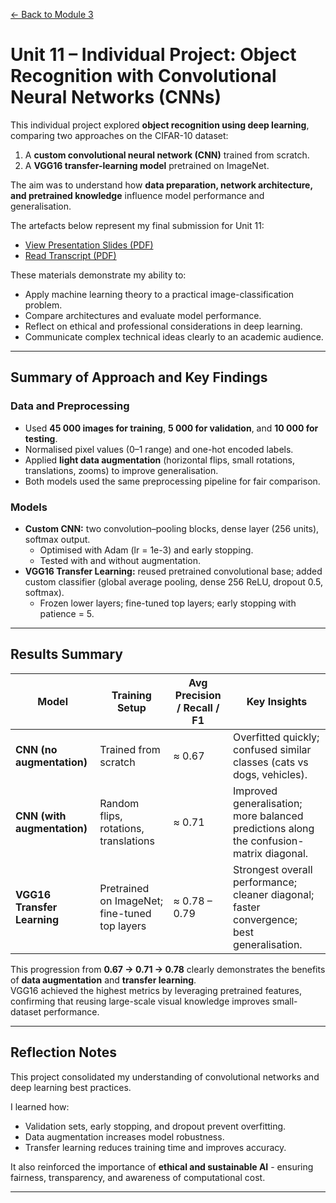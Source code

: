 [← Back to Module 3](../modules/module-3/index.md)

# Unit 11 – Individual Project: Object Recognition with Convolutional Neural Networks (CNNs)

This individual project explored **object recognition using deep learning**, comparing two approaches on the CIFAR-10 dataset:  
1. A **custom convolutional neural network (CNN)** trained from scratch.  
2. A **VGG16 transfer-learning model** pretrained on ImageNet.  

The aim was to understand how **data preparation, network architecture, and pretrained knowledge** influence model performance and generalisation.

The artefacts below represent my final submission for Unit 11:

- [View Presentation Slides (PDF)](presentation.pdf)  
- [Read Transcript (PDF)](transcript.pdf)

These materials demonstrate my ability to:
- Apply machine learning theory to a practical image-classification problem.  
- Compare architectures and evaluate model performance.  
- Reflect on ethical and professional considerations in deep learning.  
- Communicate complex technical ideas clearly to an academic audience.

---

## Summary of Approach and Key Findings

### Data and Preprocessing
- Used **45 000 images for training**, **5 000 for validation**, and **10 000 for testing**.  
- Normalised pixel values (0–1 range) and one-hot encoded labels.  
- Applied **light data augmentation** (horizontal flips, small rotations, translations, zooms) to improve generalisation.  
- Both models used the same preprocessing pipeline for fair comparison.

### Models
- **Custom CNN:** two convolution–pooling blocks, dense layer (256 units), softmax output.  
  - Optimised with Adam (lr = 1e-3) and early stopping.  
  - Tested with and without augmentation.  
- **VGG16 Transfer Learning:** reused pretrained convolutional base; added custom classifier (global average pooling, dense 256 ReLU, dropout 0.5, softmax).  
  - Frozen lower layers; fine-tuned top layers; early stopping with patience = 5.

---

## Results Summary

| Model | Training Setup | Avg Precision / Recall / F1 | Key Insights |
|--------|----------------|-----------------------------|---------------|
| **CNN (no augmentation)** | Trained from scratch | ≈ 0.67 | Overfitted quickly; confused similar classes (cats vs dogs, vehicles). |
| **CNN (with augmentation)** | Random flips, rotations, translations | ≈ 0.71 | Improved generalisation; more balanced predictions along the confusion-matrix diagonal. |
| **VGG16 Transfer Learning** | Pretrained on ImageNet; fine-tuned top layers | ≈ 0.78 – 0.79 | Strongest overall performance; cleaner diagonal; faster convergence; best generalisation. |

This progression from **0.67 → 0.71 → 0.78** clearly demonstrates the benefits of **data augmentation** and **transfer learning**.  
VGG16 achieved the highest metrics by leveraging pretrained features, confirming that reusing large-scale visual knowledge improves small-dataset performance.

---

## Reflection Notes

This project consolidated my understanding of convolutional networks and deep learning best practices.  

I learned how:
- Validation sets, early stopping, and dropout prevent overfitting.  
- Data augmentation increases model robustness.  
- Transfer learning reduces training time and improves accuracy.  

It also reinforced the importance of **ethical and sustainable AI** - ensuring fairness, transparency, and awareness of computational cost.

---
